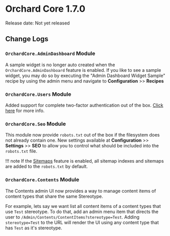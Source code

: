 # Orchard Core 1.7.0

Release date: Not yet released

## Change Logs

### `OrchardCore.AdminDashboard` Module

A sample widget is no longer auto created when the `OrchardCore.AdminDashboard` feature is enabled. If you like to see a sample widget, you may do so by executing the "Admin Dashboard Widget Sample" recipe by using the admin menu and navigate to **Configuration** >> **Recipes**

### `OrchardCore.Users` Module

Added support for complete two-factor authentication out of the box. [Click here](../reference/modules/Users/README.md) for more info.

### `OrchardCore.Seo` Module

This module now provide `robots.txt` out of the box if the filesystem does not already contain one. New settings available at **Configuration** >> **Settings** >> **SEO** to allow you to control what should be included into the `robots.txt` file.

!!! note
    If the [Sitemaps](../modules/Sitemaps) feature is enabled, all sitemap indexes and sitemaps are added to the `robots.txt` by default. 

### `OrchardCore.Contents` Module

The Contents admin UI now provides a way to manage content items of content types that share the same Stereotype.

For example, lets say we want list all content items of a content types that use `Test` stereotype. To do that, add an admin menu item that directs the user to `/Admin/Contents/ContentItems?stereotype=Test`. Adding `stereotype=Test` to the URL will render the UI using any content type that has `Test` as it's stereotype.
